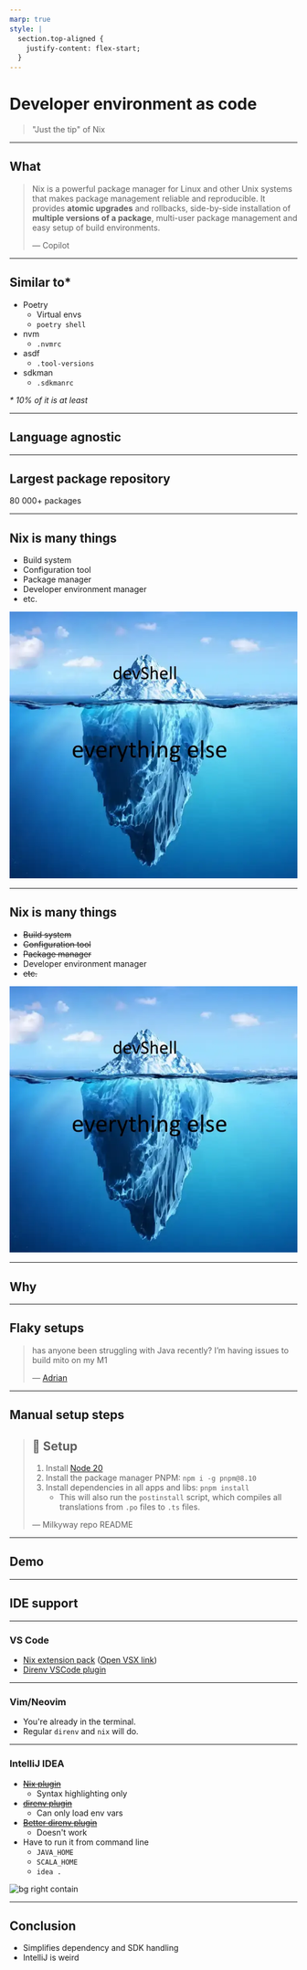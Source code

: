```yaml
---
marp: true
style: |
  section.top-aligned {
    justify-content: flex-start;
  }
---
```


# Developer environment as code

> "Just the tip" of Nix

---

## What

> Nix is a powerful package manager for Linux and other Unix systems that makes
> package management reliable and reproducible. It provides **atomic upgrades** and
> rollbacks, side-by-side installation of **multiple versions of a package**,
> multi-user package management and easy setup of build environments.
>
> &mdash; Copilot

---

## Similar to\*

- Poetry
  - Virtual envs
  - `poetry shell`
- nvm
  - `.nvmrc`
- asdf
  - `.tool-versions`
- sdkman
  - `.sdkmanrc`

<!-- markdownlint-disable MD036 -->

_\* 10% of it is at least_

<!-- markdownlint-enable MD036 -->

---

## Language agnostic

---

## Largest package repository

80 000+ packages

---

## Nix is many things

- Build system
- Configuration tool
- Package manager
- Developer environment manager
- etc.

![bg right cover](https://github.com/Gipphe/presentations/blob/main/Nix/img/iceberg.webp?raw=true)

---

## Nix is many things

- ~~Build system~~
- ~~Configuration tool~~
- ~~Package manager~~
- Developer environment manager
- ~~etc.~~

![bg right cover](https://github.com/Gipphe/presentations/blob/main/Nix/img/iceberg.webp?raw=true)

---

## Why

---

<!-- _class: top-aligned -->

## Flaky setups

> has anyone been struggling with Java recently? I’m having issues to build
> mito on my M1
>
> &mdash; [Adrian](https://strise.slack.com/archives/C05V95CPJNS/p1709107078009879)

---

<!-- _class: top-aligned -->

## Manual setup steps

> ## 🚀 Setup
>
> 1. Install [Node 20](https://nodejs.org/en/)
> 2. Install the package manager PNPM: `npm i -g pnpm@8.10`
> 3. Install dependencies in all apps and libs: `pnpm install`
>    - This will also run the `postinstall` script, which compiles all
>      translations from `.po` files to `.ts` files.
>
> &mdash; Milkyway repo README

---

## Demo

---

## IDE support

---

### VS Code

- [Nix extension pack]
  ([Open VSX link])
- [Direnv VSCode plugin]

---

### Vim/Neovim

- You're already in the terminal.
- Regular `direnv` and `nix` will do.

---

### IntelliJ IDEA

- ~~[Nix plugin]~~
  - Syntax highlighting only
- ~~[direnv plugin]~~
  - Can only load env vars
- ~~[Better direnv plugin]~~
  - Doesn't work
- Have to run it from command line
  - `JAVA_HOME`
  - `SCALA_HOME`
  - `idea .`

![bg right contain](https://i.kym-cdn.com/photos/images/newsfeed/001/485/098/245.gif)

---

## Conclusion

- Simplifies dependency and SDK handling
- IntelliJ is weird

[Nix plugin]: https://plugins.jetbrains.com/plugin/8607-nixidea
[direnv plugin]: https://plugins.jetbrains.com/plugin/15285-direnv-integration
[Nix extension pack]: https://marketplace.visualstudio.com/items?itemName=pinage404.nix-extension-pack
[Open VSX link]: https://open-vsx.org/extension/pinage404/nix-extension-pack
[Direnv VSCode plugin]: https://marketplace.visualstudio.com/items?itemName=mkhl.direnv
[Better direnv plugin]: https://plugins.jetbrains.com/plugin/19275-better-direnv
